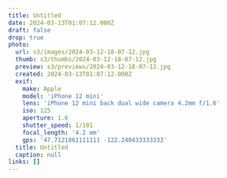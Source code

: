 ```yaml
---
title: Untitled
date: 2024-03-13T01:07:12.000Z
draft: false
drop: true
photo:
  url: s3/images/2024-03-12-18-07-12.jpg
  thumb: s3/thumbs/2024-03-12-18-07-12.jpg
  preview: s3/previews/2024-03-12-18-07-12.jpg
  created: 2024-03-13T01:07:12.000Z
  exif:
    make: Apple
    model: 'iPhone 12 mini'
    lens: 'iPhone 12 mini back dual wide camera 4.2mm f/1.6'
    iso: 125
    aperture: 1.6
    shutter_speed: 1/101
    focal_length: '4.2 mm'
    gps: '47.7121861111111 -122.240433333333'
  title: Untitled
  caption: null
links: []
---
```

